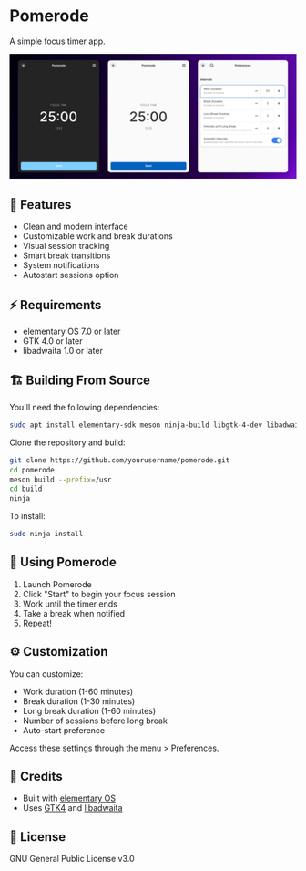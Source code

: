 # Pomerode

A simple focus timer app.

<div align="center">
  <img src="data/appdata/preview.png" alt="Pomerode Screenshot" />
</div>

## 🚀 Features

- Clean and modern interface
- Customizable work and break durations
- Visual session tracking
- Smart break transitions
- System notifications
- Autostart sessions option

## ⚡️ Requirements

- elementary OS 7.0 or later
- GTK 4.0 or later
- libadwaita 1.0 or later

## 🏗 Building From Source

You'll need the following dependencies:
```bash
sudo apt install elementary-sdk meson ninja-build libgtk-4-dev libadwaita-1-dev
```

Clone the repository and build:
```bash
git clone https://github.com/yourusername/pomerode.git
cd pomerode
meson build --prefix=/usr
cd build
ninja
```

To install:
```bash
sudo ninja install
```

## 🎯 Using Pomerode

1. Launch Pomerode
2. Click "Start" to begin your focus session
3. Work until the timer ends
4. Take a break when notified
5. Repeat!

## ⚙️ Customization

You can customize:
- Work duration (1-60 minutes)
- Break duration (1-30 minutes)
- Long break duration (1-60 minutes)
- Number of sessions before long break
- Auto-start preference

Access these settings through the menu > Preferences.

## 📝 Credits

- Built with [elementary OS](https://elementary.io)
- Uses [GTK4](https://gtk.org) and [libadwaita](https://gnome.pages.gitlab.gnome.org/libadwaita/)

## 📄 License

GNU General Public License v3.0
